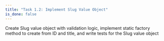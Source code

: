 ```yaml
---
title: "Task 1.2: Implement Slug Value Object"
is_done: false
---
```


Create Slug value object with validation logic, implement static factory method to create from ID and title, and write tests for the Slug value object
